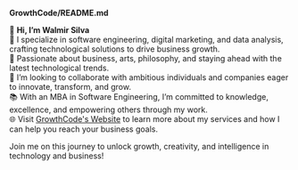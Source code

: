 **GrowthCode/README.md**

👋 **Hi, I’m Walmir Silva**  
👀 I specialize in software engineering, digital marketing, and data analysis, crafting technological solutions to drive business growth.  
🌱 Passionate about business, arts, philosophy, and staying ahead with the latest technological trends.  
💞️ I’m looking to collaborate with ambitious individuals and companies eager to innovate, transform, and grow.  
📚 With an MBA in Software Engineering, I’m committed to knowledge, excellence, and empowering others through my work.  
🌐 Visit [GrowthCode's Website](https://growthcode.com.br) to learn more about my services and how I can help you reach your business goals.

Join me on this journey to unlock growth, creativity, and intelligence in technology and business!
